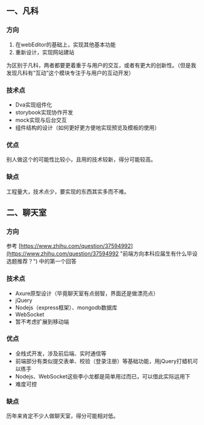 ## 一、凡科 ##

### 方向 ###
1. 在webEditor的基础上，实现其他基本功能
2. 重新设计，实现网站建站

为区别于凡科，两者都要更着重于与用户的交互，或者有更大的创新性。（但是我发现凡科有“互动”这个模块专注于与用户的互动开发）

### 技术点 ###
- Dva实现组件化
- storybook实现协作开发
- mock实现与后台交互
- 组件结构的设计（如何更好更方便地实现预览及模板的使用）

### 优点 ###
别人做这个的可能性比较小，且用的技术较新，得分可能较高。

### 缺点 ###
工程量大，技术点少，要实现的东西其实多而不难。



## 二、聊天室 ##

### 方向 ###
参考 [https://www.zhihu.com/question/37594992](https://www.zhihu.com/question/37594992 "前端方向本科应届生有什么毕设选题推荐？") 中的第一个回答

### 技术点 ###
- Axure原型设计（毕竟聊天室有点弱智，界面还是做漂亮点）
- jQuery
- Nodejs（express框架）、mongodb数据库
- WebSocket
- 暂不考虑扩展到移动端

### 优点 ###
- 全栈式开发，涉及前后端、实时通信等
- 前端部分有类似提交表单、校验（登录注册）等基础功能，用jQuery打蜡机可以练手
- Nodejs、WebSocket这些李小龙都是简单用过而已，可以借此实际运用下
- 难度可控

### 缺点 ###
历年来肯定不少人做聊天室，得分可能相对低。
